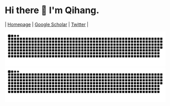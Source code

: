 # Hi there 👋 I'm Qihang.
| [Homepage](https://qihang-zhang.github.io/) | [Google Scholar](https://scholar.google.com/citations?user=A_h5posAAAAJ&hl) | [Twitter](https://twitter.com/AnchorZhang) |

![github contribution grid snake animation](https://raw.githubusercontent.com/Qihang-Zhang/Qihang-Zhang/output/github-contribution-grid-snake-dark.svg#gh-dark-mode-only)
![github contribution grid snake animation](https://raw.githubusercontent.com/Qihang-Zhang/Qihang-Zhang/output/github-contribution-grid-snake.svg#gh-light-mode-only)
